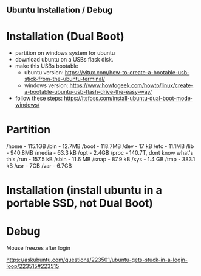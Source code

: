 ## Ubuntu Installation / Debug

# Installation (Dual Boot)

- partition on windows system for ubuntu 
- download ubuntu on a USBs flask disk.
- make this USBs bootable
  - ubuntu version: https://vitux.com/how-to-create-a-bootable-usb-stick-from-the-ubuntu-terminal/
  - windows version: https://www.howtogeek.com/howto/linux/create-a-bootable-ubuntu-usb-flash-drive-the-easy-way/
- follow these steps: https://itsfoss.com/install-ubuntu-dual-boot-mode-windows/

# Partition

/home - 115.1GB
/bin - 12.7MB
/boot - 118.7MB
/dev - 17 kB
/etc - 11.1MB
/lib - 940.8MB
/media - 63.3 kB
/opt - 2.4GB
/proc - 140.7T, dont know what's this
/run - 157.5 kB
/sbin - 11.6 MB
/snap - 87.9 kB
/sys - 1.4 GB
/tmp - 383.1 kB
/usr - 7GB
/var - 6.7GB


# Installation (install ubuntu in a portable SSD, not Dual Boot)


# Debug

Mouse freezes after login

https://askubuntu.com/questions/223501/ubuntu-gets-stuck-in-a-login-loop/223515#223515

